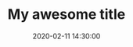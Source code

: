 ---
title: My awesome title
date: 2020-02-11 14:30:00
type: "categories"
comments: false
cover: /assets/background.jpg
---